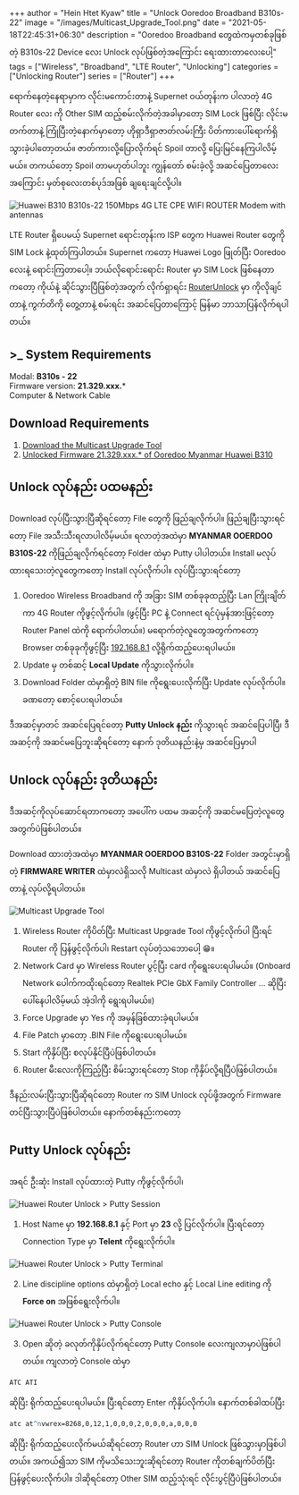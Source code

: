 +++
author = "Hein Htet Kyaw"
title = "Unlock Ooredoo Broadband B310s-22"
image = "/images/Multicast_Upgrade_Tool.png"
date = "2021-05-18T22:45:31+06:30"
description = "Ooredoo Broadband တွေထဲကမှတစ်ခုဖြစ်တဲ့ B310s-22 Device လေး Unlock လုပ်ဖြစ်တဲ့အကြောင်း ရေးထားတာလေးပေါ့"
tags = ["Wireless", "Broadband", "LTE Router", "Unlocking"]
categories = ["Unlocking Router"]
series = ["Router"]
+++

ရောက်နေတဲ့နေရာမှာက လိုင်းမကောင်းတာနဲ့ Supernet ဝယ်တုန်းက ပါလာတဲ့ 4G Router လေး ကို Other SIM ထည့်စမ်းလိုက်တဲ့အခါမှာတော့ SIM Lock ဖြစ်ပြီး လိုင်းမတက်တာနဲ့ ကြုံပြီးတဲ့နောက်မှာတော့ ဟိုရှာဒီရှာဇာတ်လမ်းကြီး ပိတ်ကားပေါ်ရောက်ရှိသွားခဲ့ပါတော့တယ်။ ဇာတ်ကားလို့ပြောလိုက်ရင် Spoil တာလို့ ပြေးမြင်နေကြပါလိမ့်မယ်။ တကယ်တော့ Spoil တာမဟုတ်ပါဘူး ကျွန်တော် စမ်းခဲ့လို့ အဆင်ပြေတာလေးအကြောင်း မှတ်စုလေးတစ်ပုဒ်အဖြစ် ချရေးချင်လို့ပါ။

<!--more-->
![Huawei B310 B310s-22 150Mbps 4G LTE CPE WIFI ROUTER Modem with antennas](/images/Huawei-B310-B310s-22-4G-LTE-CPE-WIFI-ROUTER-Modem-with-antennas.jpg)

LTE Router ရှိပေမယ့် Supernet ရောင်းတုန်းက ISP တွေက Huawei Router တွေကို SIM Lock နဲ့ထုတ်ကြပါတယ်။ Supernet ကတော့ Huawei Logo ဖြုတ်ပြီး Ooredoo လေးနဲ့ ရောင်းကြတာပေါ့။ ဘယ်လိုရောင်းရောင်း Router မှာ SIM Lock ဖြစ်နေတာကတော့ ကိုယ်နဲ့ ဆိုင်သွားပြီဖြစ်တဲ့အတွက် လိုက်ရှာရင်း [RouterUnlock](https://routerunlock.com/free-unlocking-of-ooredoo-myanmar-huawei-b310-firmware-21-329-01-00-1499/) မှာ ကိုလိုချင်တာနဲ့ ကွက်တိကို တွေ့တာနဲ့ စမ်းရင်း အဆင်ပြေတာကြောင့် မြန်မာ ဘာသာပြန်လိုက်ရပါတယ်။

## >_ System Requirements
Modal: **B310s - 22** \
Firmware version: **21.329.xxx.*** \
Computer & Network Cable

## Download Requirements
1. [Download the Multicast Upgrade Tool](https://drive.google.com/file/d/18Mha7WptPLhXBdSjpjM3x6KPEZKEzHc6/view)
2. [Unlocked Firmware 21.329.xxx.* of Ooredoo Myanmar Huawei B310](https://drive.google.com/file/d/1xvN92jYi0xIdwjkLj0MkKIkVfMPTOPDg/view)

## Unlock လုပ်နည်း ပထမနည်း 

Download လုပ်ပြီးသွားပြီဆိုရင်တော့ File တွေကို ဖြည်ချလိုက်ပါ။ ဖြည်ချပြီးသွားရင်တော့ File အသီးသီးရလာပါလိမ့်မယ်။ ရလာတဲ့အထဲမှာ **MYANMAR OOERDOO B310S-22** ကိုဖြည်ချလိုက်ရင်တော့ Folder ထဲမှာ Putty ပါပါတယ်။ Install မလုပ်ထားရသေးတဲ့လူတွေကတော့ Install လုပ်လိုက်ပါ။ လုပ်ပြီးသွားရင်တော့

1. Ooredoo Wireless Broadband ကို အခြား SIM တစ်ခုခုထည့်ပြီး Lan ကြိုးချိတ်ကာ 4G Router ကိုဖွင့်လိုက်ပါ။ (ဖွင့်ပြီး PC နဲ့ Connect ရင်ပုံမှန်အားဖြင့်တော့ Router Panel ထဲကို ရောက်ပါတယ်။) မရောက်တဲ့လူတွေအတွက်ကတော့ Browser တစ်ခုခုကိုဖွင့်ပြီး [192.168.8.1](http://192.168.8.1/) လို့ရိုက်ထည့်ပေးရပါမယ်။
2. Update မှ တစ်ဆင့် **Local Update** ကိုသွားလိုက်ပါ။
3. Download Folder ထဲမှာရှိတဲ့ BIN file ကိုရွေးပေးလိုက်ပြီး Update လုပ်လိုက်ပါ။ ခဏတော့ စောင့်ပေးရပါတယ်။

ဒီအဆင့်မှာတင် အဆင်ပြေရင်တော့ **Putty Unlock နည်း** ကိုသွားရင် အဆင်ပြေပါပြီ၊ ဒီအဆင့်ကို အဆင်မပြေဘူးဆိုရင်တော့ နောက် ဒုတိယနည်းနဲ့မှ အဆင်ပြေမှာပါ

## Unlock လုပ်နည်း ဒုတိယနည်း

ဒီအဆင့်ကိုလုပ်ဆောင်ရတာကတော့ အပေါ်က ပထမ အဆင့်ကို အဆင်မပြေတဲ့လူတွေအတွက်ပဲဖြစ်ပါတယ်။

Download ထားတဲ့အထဲမှာ **MYANMAR OOERDOO B310S-22** Folder အတွင်းမှာရှိတဲ့ **FIRMWARE WRITER** ထဲမှာလဲရှိသလို Multicast ထဲမှာလဲ ရှိပါတယ် အဆင်ပြေတာနဲ့ လုပ်လို့ရပါတယ်။

![Multicast Upgrade Tool](/images/Multicast_Upgrade_Tool.png)

1. Wireless Router ကိုပိတ်ပြီး Multicast Upgrade Tool ကိုဖွင့်လိုက်ပါ ပြီးရင် Router ကို ပြန်ဖွင့်လိုက်ပါ၊ Restart လုပ်တဲ့သဘောပေါ့ 😁။
2. Network Card မှာ Wireless Router ပွင့်ပြီး card ကိုရွေးပေးရပါမယ်။ (Onboard Network ပေါက်ကထိုးရင်တော့ Realtek PCIe GbX Family Controller ... ဆိုပြီးပေါ်နေပါလိမ့်မယ် အဲ့ဒါကို ရွေးရပါမယ်။)
3. Force Upgrade မှာ Yes ကို အမှန်ခြစ်ထားခဲ့ရပါမယ်။
4. File Patch မှာတော့ .BIN File ကိုရွေးပေးရပါမယ်။
5. Start ကိုနှိပ်ပြီး စလုပ်နိုင်ပြီပဲဖြစ်ပါတယ်။
6. Router မီးလေးကိုကြည့်ပြီး စိမ်းသွားရင်တော့ Stop ကိုနှိပ်လို့ရပြီပဲဖြစ်ပါတယ်။

ဒီနည်းလမ်းပြီးသွားပြီဆိုရင်တော့ Router က SIM Unlock လုပ်ဖို့အတွက် Firmware တင်ပြီးသွားပြီပဲဖြစ်ပါတယ်။ နောက်တစ်နည်းကတော့

## Putty Unlock လုပ်နည်း

အရင် ဦးဆုံး Install လုပ်ထားတဲ့ Putty ကိုဖွင့်လိုက်ပါ၊

![Huawei Router Unlock > Putty Session](/images/Huawei_RouterUnlock_Putty_Session.png)

1. Host Name မှာ **192.168.8.1** နှင့် Port မှာ **23** လို့ ပြင်လိုက်ပါ။ ပြီးရင်တော့ Connection Type မှာ **Telent** ကိုရွေးလိုက်ပါ။

![Huawei Router Unlock > Putty Terminal](/images/Huawei_RouterUnlock_Putty_Terminal.png)

2. Line discipline options ထဲမှာရှိတဲ့ Local echo နှင့် Local Line editing ကို **Force on** အဖြစ်ရွေးလိုက်ပါ။

![Huawei Router Unlock > Putty Console](/images/Huawei_RouterUnlock_Putty_Console.png)

3. Open ဆိုတဲ့ ခလုတ်ကိုနှိပ်လိုက်ရင်တော့ Putty Console လေးကျလာမှာပဲဖြစ်ပါတယ်။ ကျလာတဲ့ Console ထဲမှာ

```cmd
ATC ATI
```
ဆိုပြီး ရိုက်ထည့်ပေးရပါမယ်။ ပြီးရင်တော့ Enter ကိုနှိပ်လိုက်ပါ။ နောက်တစ်ခါထပ်ပြီး

```cmd
atc at^nvwrex=8268,0,12,1,0,0,0,2,0,0,0,a,0,0,0
```
ဆိုပြီး ရိုက်ထည့်ပေးလိုက်မယ်ဆိုရင်တော့ Router ဟာ SIM Unlock ဖြစ်သွားမှာဖြစ်ပါတယ်။ အကယ်၍သာ SIM ကိုမသိသေးဘူးဆိုရင်တော့ Router ကိုတစ်ချက်ပိတ်ပြီး ပြန်ဖွင့်ပေးလိုက်ပါ။ ဒါဆိုရင်တော့ Other SIM ထည့်သုံးရင် လိုင်းပွင့်ပြီပဲဖြစ်ပါတယ်။